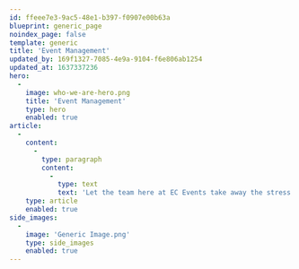 ```yaml
---
id: ffeee7e3-9ac5-48e1-b397-f0907e00b63a
blueprint: generic_page
noindex_page: false
template: generic
title: 'Event Management'
updated_by: 169f1327-7085-4e9a-9104-f6e806ab1254
updated_at: 1637337236
hero:
  -
    image: who-we-are-hero.png
    title: 'Event Management'
    type: hero
    enabled: true
article:
  -
    content:
      -
        type: paragraph
        content:
          -
            type: text
            text: 'Let the team here at EC Events take away the stress of managing your event. We’ll handle everything, from delivering and setting up rides, maintenance, food & drink, site security, health and safety. Our team can even organise first aid support and police on-site if needed.'
    type: article
    enabled: true
side_images:
  -
    image: 'Generic Image.png'
    type: side_images
    enabled: true
---
```

